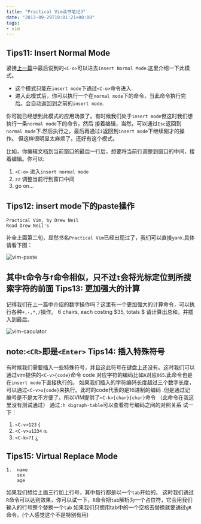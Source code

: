 ```yaml
---
title: "Practical Vim读书笔记3"
date: "2013-09-29T19:01:21+08:00"
tags:
- vim
---
```


Tips11: Insert Normal Mode
---
紧接[上一篇](/blog/20130928/vim-2/)中最后说到的`<C-o>`可以进去`Insert Normal Mode`.这里介绍一下此模式。<!--more-->

* 这个模式只能在`insert mode`下通过`<C-o>`命令进入.
* 进入此模式后，你可以执行一个在`normal mode`下的命令，当此命令执行完后。会自动返回到之前的`insert mode`.

你可能已经想到此模式的应用场景了。有时候我们处于`insert mode`但这时我们想执行一条`normal mode`下的命令，然后
接着编辑，当然，可以通过`Esc`返回到`normal mode`下.然后执行之，最后再通过`i`返回到`insert mode`下继续刚才的操作。
但这样很明显太麻烦了。还好有这个模式。

比如，你编辑文档到当前窗口的最后一行后，想要将当前行调整到窗口的中间，接着编辑。你可以:

1. `<C-o>` 进入`insert normal mode`
2. `zz` 调整当前行到窗口中间
3. go on...

Tips12: insert mode下的paste操作
---
	Practical Vim, by Drew Neil
	Read Drew Neil's 
补全上面第二句，显然书名`Practical Vim`已经出现过了，我们可以直接`yank`.具体请看下图：

![vim-paste](/images/posts/vim3-paste.png)

其中`t`命令与`f`命令相似，只不过`t`会将光标定位到所搜索字符的前面
Tips13: 更加强大的计算
---
记得我们在上一篇中介绍的数字操作吗？这里有一个更加强大的计算命令，可以执行各种`+,-,*,/`操作。
	6 chairs, each costing $35, totals $
请计算出总和，并插入到最后。

![vim-caculator](/images/posts/vim3-caculator.png)

note:`<CR>`即是`<Enter>`
Tips14: 插入特殊符号
---
有时候我们需要插入一些特殊符号，并且这此符号在键盘上还没有。这时我们可以通过vim提供的`<C-v>{code}`命令
code 对应字符的编码比如`A`对应`065`.此命令也是在`insert mode`下直接执行的。
如果我们插入的字符编码长度超过三个数字长度，可以通过`<C-v>u{code}`来执行。此时的code代表的是16进制的编码
.但是通过记编号是不是太不方便了。所以VIM提供了`<C-k>{char}{char}`命令 （此命令在我这里没有测试通过）
通过`:h digraph-table`可以查看符号编码之间的对照关系
试一下：

1. `<C-v>123`   {
2. `<C-v>u1234` ሴ
3. `<C-k>?I`    ¿

Tips15: Virtual Replace Mode
---
	1.	name
		sex
		age
如果我们想给上面三行加上行号，其中每行都是以一个`tab`开始的。
这时我们通过`R`命令可以达到效果，你可以试一下，`R`命令把`tab`解析为一个占位符，它会用我们输入的行号整个替换一个`tab`
如果我们只想用tab中的一个空格去替换就要通过`gR`命令。(个人感觉这个不是特别有用)
